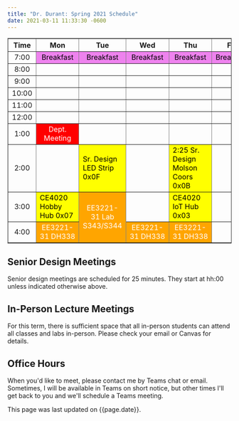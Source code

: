 ```yaml
---
title: "Dr. Durant: Spring 2021 Schedule"
date: 2021-03-11 11:33:30 -0600
---
```


<style type="text/css">
td        { text-align: center;                      }
td.oh     { background-color: #77DD77; color: black; }
td.am     { background-color: red;     color: white; }
td.ce4020 { background-color: yellow;  color: black; text-align: left; }
td.ee3221 { background-color: orange;  color: white; }
td.lunch  { background-color: violet;  color: black; }
</style>

<div align="center">
<table border>
<tr><th>Time</th>       <th>Mon</th>                                    <th>Tue</th>                                                    <th>Wed</th>                                    <th>Thu</th>                                                <th>Fri</th>                        </tr>
<tr><td>7:00</td>       <td class="lunch">Breakfast</td>                <td class="lunch">Breakfast</td>                                <td class="lunch">Breakfast</td>                <td class="lunch">Breakfast</td>                            <td class="lunch">Breakfast</td>    </tr>
<tr><td>8:00</td>       <td>&nbsp;</td>                                 <td>&nbsp;</td>                                                 <td>&nbsp;</td>                                 <td>&nbsp;</td>                                             <td>&nbsp;</td>                     </tr>
<tr><td>9:00</td>       <td>&nbsp;</td>                                 <td>&nbsp;</td>                                                 <td>&nbsp;</td>                                 <td>&nbsp;</td>                                             <td>&nbsp;</td>                     </tr>
<tr><td>10:00</td>      <td>&nbsp;</td>                                 <td>&nbsp;</td>                                                 <td>&nbsp;</td>                                 <td>&nbsp;</td>                                             <td>&nbsp;</td>                     </tr>
<tr><td>11:00</td>      <td>&nbsp;</td>                                 <td>&nbsp;</td>                                                 <td>&nbsp;</td>                                 <td>&nbsp;</td>                                             <td>&nbsp;</td>                     </tr>
<tr><td>12:00</td>      <td>&nbsp;</td>                                 <td>&nbsp;</td>                                                 <td>&nbsp;</td>                                 <td>&nbsp;</td>                                             <td>&nbsp;</td>                     </tr>
<tr><td>1:00</td>       <td class="am">Dept. Meeting</td>               <td>&nbsp;</td>                                                 <td>&nbsp;</td>                                 <td>&nbsp;</td>                                             <td>&nbsp;</td>                     </tr>
<tr><td>2:00</td>       <td>&nbsp;</td>                                 <td class="ce4020">Sr. Design LED Strip 0x0F</td>               <td>&nbsp;</td>                                 <td class="ce4020">2:25 Sr. Design Molson Coors 0x0B</td>   <td>&nbsp;</td>                     </tr>
<tr><td>3:00</td>       <td class="ce4020">CE4020 Hobby Hub 0x07</td>   <td class="ee3221" rowspan="2">EE3221-31 Lab<br/>S343/S344</td> <td>&nbsp;</td>                                 <td class="ce4020">CE4020 IoT Hub 0x03</td>                 <td>&nbsp;</td>                     </tr>
<tr><td>4:00</td>       <td class="ee3221">EE3221-31&nbsp;DH338</td>                                                                    <td class="ee3221">EE3221-31&nbsp;DH338</td>    <td class="ee3221">EE3221-31&nbsp;DH338</td>                <td>&nbsp;</td>                     </tr>
</table>
</div>

## Senior Design Meetings

Senior design meetings are scheduled for 25 minutes. They start at hh:00 unless indicated otherwise above.

## In-Person Lecture Meetings

For this term, there is sufficient space that all in-person students can attend all classes and labs in-person.
Please check your email or Canvas for details.

## Office Hours

When you'd like to meet, please contact me by Teams chat or email. Sometimes, I will be available in Teams on short notice, but other times I'll get back to you and we'll schedule a Teams meeting.

This page was last updated on {{page.date}}.
